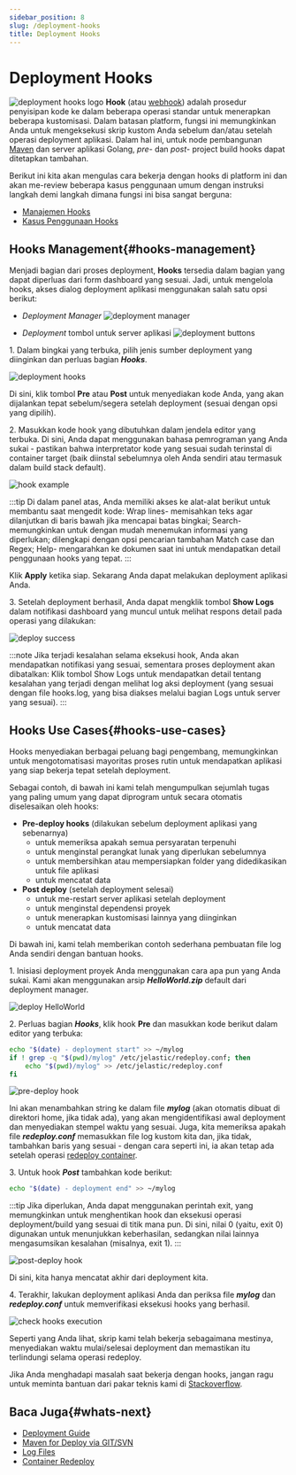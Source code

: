 ```yaml
---
sidebar_position: 8
slug: /deployment-hooks
title: Deployment Hooks
---
```

# Deployment Hooks

![deployment hooks logo](#) **Hook** (atau [webhook](https://en.wikipedia.org/wiki/Webhook)) adalah prosedur penyisipan kode ke dalam beberapa operasi standar untuk menerapkan beberapa kustomisasi. Dalam batasan platform, fungsi ini memungkinkan Anda untuk mengeksekusi skrip kustom Anda sebelum dan/atau setelah operasi deployment aplikasi. Dalam hal ini, untuk node pembangunan [Maven](https://docs.dewacloud.com/docs/java-vcs-deployment/) dan server aplikasi Golang, _pre-_ dan _post-_ project build hooks dapat ditetapkan tambahan.

Berikut ini kita akan mengulas cara bekerja dengan hooks di platform ini dan akan me-review beberapa kasus penggunaan umum dengan instruksi langkah demi langkah dimana fungsi ini bisa sangat berguna:

* [Manajemen Hooks](https://docs.dewacloud.com/docs/#hooks-management)
* [Kasus Penggunaan Hooks](https://docs.dewacloud.com/docs/#hooks-use-cases)

## Hooks Management{#hooks-management}

Menjadi bagian dari proses deployment, **Hooks** tersedia dalam bagian yang dapat diperluas dari form dashboard yang sesuai. Jadi, untuk mengelola hooks, akses dialog deployment aplikasi menggunakan salah satu opsi berikut:

* _Deployment Manager_ ![deployment manager](#)

* _Deployment_ tombol untuk server aplikasi ![deployment buttons](#)

1\. Dalam bingkai yang terbuka, pilih jenis sumber deployment yang diinginkan dan perluas bagian _**Hooks**_.

![deployment hooks](#)

Di sini, klik tombol **Pre** atau **Post** untuk menyediakan kode Anda, yang akan dijalankan tepat sebelum/segera setelah deployment (sesuai dengan opsi yang dipilih).

2\. Masukkan kode hook yang dibutuhkan dalam jendela editor yang terbuka. Di sini, Anda dapat menggunakan bahasa pemrograman yang Anda sukai - pastikan bahwa interpretator kode yang sesuai sudah terinstal di container target (baik diinstal sebelumnya oleh Anda sendiri atau termasuk dalam build stack default).

![hook example](#)

:::tip Di dalam panel atas, Anda memiliki akses ke alat-alat berikut untuk membantu saat mengedit kode: Wrap lines- memisahkan teks agar dilanjutkan di baris bawah jika mencapai batas bingkai; Search- memungkinkan untuk dengan mudah menemukan informasi yang diperlukan; dilengkapi dengan opsi pencarian tambahan Match case dan Regex; Help- mengarahkan ke dokumen saat ini untuk mendapatkan detail penggunaan hooks yang tepat. :::

Klik **Apply** ketika siap. Sekarang Anda dapat melakukan deployment aplikasi Anda.

3\. Setelah deployment berhasil, Anda dapat mengklik tombol **Show Logs** dalam notifikasi dashboard yang muncul untuk melihat respons detail pada operasi yang dilakukan:

![deploy success](#)

:::note Jika terjadi kesalahan selama eksekusi hook, Anda akan mendapatkan notifikasi yang sesuai, sementara proses deployment akan dibatalkan: Klik tombol Show Logs untuk mendapatkan detail tentang kesalahan yang terjadi dengan melihat log aksi deployment (yang sesuai dengan file hooks.log, yang bisa diakses melalui bagian Logs untuk server yang sesuai). :::

## Hooks Use Cases{#hooks-use-cases}

Hooks menyediakan berbagai peluang bagi pengembang, memungkinkan untuk mengotomatisasi mayoritas proses rutin untuk mendapatkan aplikasi yang siap bekerja tepat setelah deployment.

Sebagai contoh, di bawah ini kami telah mengumpulkan sejumlah tugas yang paling umum yang dapat diprogram untuk secara otomatis diselesaikan oleh hooks:

* **Pre-deploy hooks** (dilakukan sebelum deployment aplikasi yang sebenarnya) 
  * untuk memeriksa apakah semua persyaratan terpenuhi
  * untuk menginstal perangkat lunak yang diperlukan sebelumnya
  * untuk membersihkan atau mempersiapkan folder yang didedikasikan untuk file aplikasi
  * untuk mencatat data
* **Post deploy** (setelah deployment selesai) 
  * untuk me-restart server aplikasi setelah deployment
  * untuk menginstal dependensi proyek
  * untuk menerapkan kustomisasi lainnya yang diinginkan
  * untuk mencatat data

Di bawah ini, kami telah memberikan contoh sederhana pembuatan file log Anda sendiri dengan bantuan hooks.

1\. Inisiasi deployment proyek Anda menggunakan cara apa pun yang Anda sukai. Kami akan menggunakan arsip _**HelloWorld.zip**_ default dari deployment manager.

![deploy HelloWorld](#)

2\. Perluas bagian _**Hooks**_, klik hook **Pre** dan masukkan kode berikut dalam editor yang terbuka:

```bash
echo "$(date) - deployment start" >> ~/mylog
if ! grep -q "$(pwd)/mylog" /etc/jelastic/redeploy.conf; then
    echo "$(pwd)/mylog" >> /etc/jelastic/redeploy.conf
fi   
```

![pre-deploy hook](#)

Ini akan menambahkan string ke dalam file _**mylog**_ (akan otomatis dibuat di direktori home, jika tidak ada), yang akan mengidentifikasi awal deployment dan menyediakan stempel waktu yang sesuai. Juga, kita memeriksa apakah file _**redeploy.conf**_ memasukkan file log kustom kita dan, jika tidak, tambahkan baris yang sesuai - dengan cara seperti ini, ia akan tetap ada setelah operasi [redeploy container](https://docs.dewacloud.com/docs/container-redeploy/).

3\. Untuk hook _**Post**_ tambahkan kode berikut:

```bash
echo "$(date) - deployment end" >> ~/mylog
```

:::tip Jika diperlukan, Anda dapat menggunakan perintah exit, yang memungkinkan untuk menghentikan hook dan eksekusi operasi deployment/build yang sesuai di titik mana pun. Di sini, nilai 0 (yaitu, exit 0) digunakan untuk menunjukkan keberhasilan, sedangkan nilai lainnya mengasumsikan kesalahan (misalnya, exit 1). :::

![post-deploy hook](#)

Di sini, kita hanya mencatat akhir dari deployment kita.

4\. Terakhir, lakukan deployment aplikasi Anda dan periksa file **_mylog_** dan **_redeploy.conf_** untuk memverifikasi eksekusi hooks yang berhasil.

![check hooks execution](#)

Seperti yang Anda lihat, skrip kami telah bekerja sebagaimana mestinya, menyediakan waktu mulai/selesai deployment dan memastikan itu terlindungi selama operasi redeploy.

Jika Anda menghadapi masalah saat bekerja dengan hooks, jangan ragu untuk meminta bantuan dari pakar teknis kami di
[Stackoverflow](https://stackoverflow.com/questions/tagged/jelastic).

## Baca Juga{#whats-next}

* [Deployment Guide](https://docs.dewacloud.com/docs/deployment-guide/)
* [Maven for Deploy via GIT/SVN](https://docs.dewacloud.com/docs/java-vcs-deployment/)
* [Log Files](https://docs.dewacloud.com/docs/view-log-files/)
* [Container Redeploy](https://docs.dewacloud.com/docs/container-redeploy/)